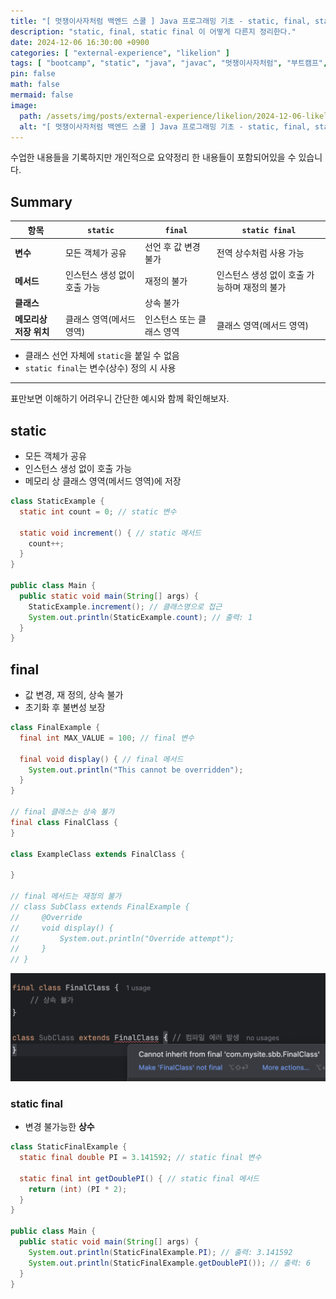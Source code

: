```yaml
---
title: "[ 멋쟁이사자처럼 백엔드 스쿨 ] Java 프로그래밍 기초 - static, final, static final 차이"
description: "static, final, static final 이 어떻게 다른지 정리한다."
date: 2024-12-06 16:30:00 +0900
categories: [ "external-experience", "likelion" ]
tags: [ "bootcamp", "static", "java", "javac", "멋쟁이사자처럼", "부트캠프", "프로그래밍" ]
pin: false
math: false
mermaid: false
image:
  path: /assets/img/posts/external-experience/likelion/2024-12-06-likelion-java-static-final-static-final/2024-12-06-11-48-18.png
  alt: "[ 멋쟁이사자처럼 백엔드 스쿨 ] Java 프로그래밍 기초 - static, final, static final 차이"
---
```


수업한 내용들을 기록하지만 개인적으로 요약정리 한 내용들이 포함되어있을 수 있습니다.

## Summary

| **항목**         | **`static`**    | **`final`**    | **`static final`**        |
|----------------|-----------------|----------------|---------------------------|
| **변수**         | 모든 객체가 공유       | 선언 후 값 변경 불가   | 전역 상수처럼 사용 가능             |
| **메서드**        | 인스턴스 생성 없이 호출 가능 | 재정의 불가         | 인스턴스 생성 없이 호출 가능하며 재정의 불가 |
| **클래스**        |                 | 상속 불가          |                           |
| **메모리상 저장 위치** | 클래스 영역(메서드 영역)  | 인스턴스 또는 클래스 영역 | 클래스 영역(메서드 영역)            |

* 클래스 선언 자체에 `static`을 붙일 수 없음
* `static final`는 변수(상수) 정의 시 사용

---

표만보면 이해하기 어려우니 간단한 예시와 함께 확인해보자.

## static

* 모든 객체가 공유
* 인스턴스 생성 없이 호출 가능
* 메모리 상 클래스 영역(메서드 영역)에 저장

```java
class StaticExample {
  static int count = 0; // static 변수

  static void increment() { // static 메서드
    count++;
  }
}

public class Main {
  public static void main(String[] args) {
    StaticExample.increment(); // 클래스명으로 접근
    System.out.println(StaticExample.count); // 출력: 1
  }
}
```

## final

* 값 변경, 재 정의, 상속 불가
* 초기화 후 불변성 보장

```java
class FinalExample {
  final int MAX_VALUE = 100; // final 변수

  final void display() { // final 메서드
    System.out.println("This cannot be overridden");
  }
}

// final 클래스는 상속 불가
final class FinalClass {
}

class ExampleClass extends FinalClass {

}

// final 메서드는 재정의 불가
// class SubClass extends FinalExample {
//     @Override
//     void display() {
//         System.out.println("Override attempt");
//     }
// }
```

![final class 상속 시 생기는 문제](/assets/img/posts/external-experience/likelion/2024-12-06-likelion-java-static-final-static-final/2024-12-06-11-48-18.png)

### static final

* 변경 불가능한 **상수**

```java
class StaticFinalExample {
  static final double PI = 3.141592; // static final 변수

  static final int getDoublePI() { // static final 메서드
    return (int) (PI * 2);
  }
}

public class Main {
  public static void main(String[] args) {
    System.out.println(StaticFinalExample.PI); // 출력: 3.141592
    System.out.println(StaticFinalExample.getDoublePI()); // 출력: 6
  }
}
```
